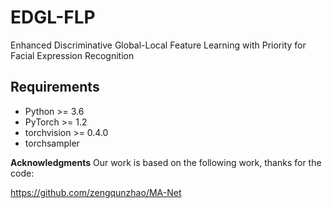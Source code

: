 # EDGL-FLP
Enhanced Discriminative Global-Local Feature Learning with Priority for Facial Expression Recognition

## Requirements
- Python >= 3.6
- PyTorch >= 1.2
- torchvision >= 0.4.0
- torchsampler

**Acknowledgments**
Our work is based on the following work, thanks for the code:

https://github.com/zengqunzhao/MA-Net
